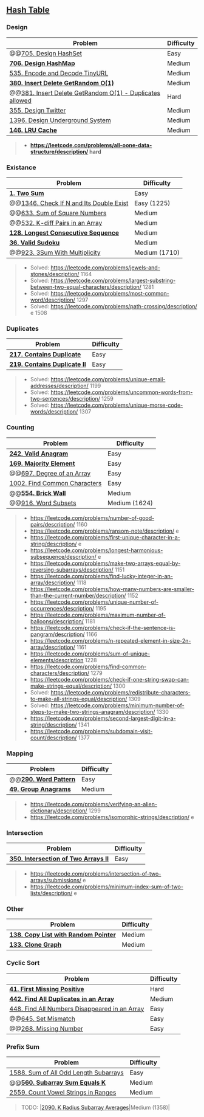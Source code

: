 ## [Hash Table](../topics/hash-table.md)

### Design
| Problem          | Difficulty |
|------------------|------------|
|@@[705. Design HashSet](../leetcode/705.design-hashset.md)|Easy|
|**[706. Design HashMap](../leetcode/706.design-hashmap.md)**|Medium|
|[535. Encode and Decode TinyURL](../leetcode/535.encode-and-decode-tinyurl.md)|Medium|
|**[380. Insert Delete GetRandom O(1)](../leetcode/380.insert-delete-getrandom-o1.md)**|Medium|
|@@[381. Insert Delete GetRandom O(1) - Duplicates allowed](../leetcode/381.insert-delete-getrandom-o1-duplicates-allowed.md)|Hard|
|[355. Design Twitter](../leetcode/355.design-twitter.md)|Medium|
|[1396. Design Underground System](../leetcode/1396.design-underground-system.md)|Medium|
|**[146. LRU Cache](../leetcode/146.lru-cache.md)**|Medium|

> * **https://leetcode.com/problems/all-oone-data-structure/description/ hard**

### Existance
| Problem          | Difficulty |
|------------------|------------|
|**[1. Two Sum](../leetcode/1.two-sum.md)**|Easy|
|@@[1346. Check If N and Its Double Exist](../leetcode/1346.check-if-n-and-its-double-exist.md)|Easy (1225)|
|@@[633. Sum of Square Numbers](../leetcode/633.sum-of-square-numbers.md)|Medium|
|@@[532. K-diff Pairs in an Array](../leetcode/532.k-diff-pairs-in-an-array.md)|Medium|
|**[128. Longest Consecutive Sequence](../leetcode/128.longest-consecutive-sequence.md)**|Medium|
|**[36. Valid Sudoku](../leetcode/36.valid-sudoku.md)**|Medium|
|@@[923. 3Sum With Multiplicity](../leetcode/923.3sum-with-multiplicity.md)|Medium (1710)|

> * Solved: https://leetcode.com/problems/jewels-and-stones/description/ 1164
> * Solved: https://leetcode.com/problems/largest-substring-between-two-equal-characters/description/ 1281
> * Solved: https://leetcode.com/problems/most-common-word/description/ 1297
> * Solved: https://leetcode.com/problems/path-crossing/description/ e 1508

### Duplicates
| Problem          | Difficulty |
|------------------|------------|
|**[217. Contains Duplicate](../leetcode/217.contains-duplicate.md)**|Easy|
|**[219. Contains Duplicate II](../leetcode/219.contains-duplicate-ii.md)**|Easy|

> * Solved: https://leetcode.com/problems/unique-email-addresses/description/ 1199
> * Solved: https://leetcode.com/problems/uncommon-words-from-two-sentences/description/ 1259
> * Solved: https://leetcode.com/problems/unique-morse-code-words/description/ 1307

### Counting
| Problem          | Difficulty |
|------------------|------------|
|**[242. Valid Anagram](../leetcode/242.valid-anagram.md)**|Easy|
|**[169. Majority Element](../leetcode/169.majority-element.md)**|Easy|
|@@[697. Degree of an Array](../leetcode/697.degree-of-an-array.md)|Easy|
|[1002. Find Common Characters](../leetcode/1002.find-common-characters.md)|Easy|
|@@**[554. Brick Wall](../leetcode/554.brick-wall.md)**|Medium|
|@@[916. Word Subsets](../leetcode/916.word-subsets.md)|Medium (1624)|

> * https://leetcode.com/problems/number-of-good-pairs/description/ 1160
> * https://leetcode.com/problems/ransom-note/description/ e
> * https://leetcode.com/problems/first-unique-character-in-a-string/description/ e
> * https://leetcode.com/problems/longest-harmonious-subsequence/description/ e
> * https://leetcode.com/problems/make-two-arrays-equal-by-reversing-subarrays/description/ 1151
> * https://leetcode.com/problems/find-lucky-integer-in-an-array/description/ 1118
> * https://leetcode.com/problems/how-many-numbers-are-smaller-than-the-current-number/description/ 1152
> * https://leetcode.com/problems/unique-number-of-occurrences/description/ 1195
> * https://leetcode.com/problems/maximum-number-of-balloons/description/ 1181
> * https://leetcode.com/problems/check-if-the-sentence-is-pangram/description/ 1166
> * https://leetcode.com/problems/n-repeated-element-in-size-2n-array/description/ 1161
> * https://leetcode.com/problems/sum-of-unique-elements/description 1228 
> * https://leetcode.com/problems/find-common-characters/description/ 1279
> * https://leetcode.com/problems/check-if-one-string-swap-can-make-strings-equal/description/ 1300
> * Solved: https://leetcode.com/problems/redistribute-characters-to-make-all-strings-equal/description/ 1309
> * Solved: https://leetcode.com/problems/minimum-number-of-steps-to-make-two-strings-anagram/description/ 1330
> * https://leetcode.com/problems/second-largest-digit-in-a-string/description/ 1341
> * https://leetcode.com/problems/subdomain-visit-count/description/ 1377

### Mapping
| Problem          | Difficulty |
|------------------|------------|
|@@**[290. Word Pattern](../leetcode/290.word-pattern.md)**|Easy|
|**[49. Group Anagrams](../leetcode/49.group-anagrams.md)**|Medium|

> * https://leetcode.com/problems/verifying-an-alien-dictionary/description/ 1299
> * https://leetcode.com/problems/isomorphic-strings/description/ e

### Intersection
| Problem          | Difficulty |
|------------------|------------|
|**[350. Intersection of Two Arrays II](../leetcode/350.intersection-of-two-arrays-ii.md)**|Easy|

> * https://leetcode.com/problems/intersection-of-two-arrays/submissions/ e
> * https://leetcode.com/problems/minimum-index-sum-of-two-lists/description/ e

### Other
| Problem          | Difficulty |
|------------------|------------|
|**[138. Copy List with Random Pointer](../leetcode/138.copy-list-with-random-pointers.md)**|Medium|
|**[133. Clone Graph](../leetcode/133.clone-graph.md)**|Medium|

### Cyclic Sort
| Problem          | Difficulty |
|------------------|------------|
|**[41. First Missing Positive](../leetcode/41.first-missing-positive.md)**|Hard|
|**[442. Find All Duplicates in an Array](../leetcode/442.find-all-duplicates-in-an-array.md)**|Medium|
|[448. Find All Numbers Disappeared in an Array](../leetcode/448.find-all-numbers-disappeared-in-an-array.md)|Easy|
|@@[645. Set Mismatch](../leetcode/645.set-mismatch.md)|Easy|
|@@[268. Missing Number](../leetcode/268.missing-number.md)|Easy|

### Prefix Sum
| Problem          | Difficulty |
|------------------|------------|
|[1588. Sum of All Odd Length Subarrays](../leetcode/1588.sum-of-all-odd-length-subarrays.md)|Easy|
|@@**[560. Subarray Sum Equals K](../leetcode/560.subarray-sum-equals-k.md)**|Medium|
|[2559. Count Vowel Strings in Ranges](../leetcode/2559.count-vowel-strings-in-ranges.md)|Medium|

> TODO: |[2090. K Radius Subarray Averages](../leetcode/2090.k-radius-subarray-averages.md)|Medium (1358)|